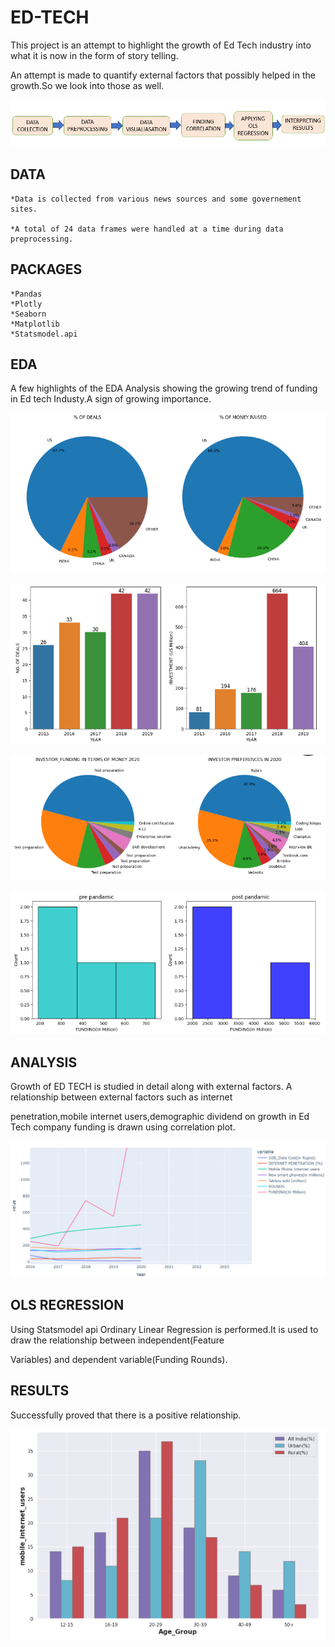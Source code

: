 # ED-TECH

This project is an attempt to highlight the growth of Ed Tech industry into what it is now in the form of story telling.

An attempt is made to quantify external factors that possibly helped in the growth.So we look into those as well.


![PROJECT OVERVIEW](Images/Edtech.PNG)

## DATA

    *Data is collected from various news sources and some governement sites.

    *A total of 24 data frames were handled at a time during data preprocessing.

## PACKAGES
    *Pandas 
    *Plotly
    *Seaborn
    *Matplotlib
    *Statsmodel.api

## EDA

A few highlights of the EDA Analysis showing the growing trend of funding in Ed tech Industy.A sign of growing importance.

![FUNDING UNTIL 2016](<Images/FUNDING TILL 2016.PNG>)

![FUNDING SINCE 2015](<Images/FUNDING POST 2015.PNG>)

![PRE PANDAMIC](<Images/PRE PANDEMIC.PNG>)

![POST PANDAMIC](<Images/POST PANDAMIC-1.PNG>)

## ANALYSIS 

Growth of ED TECH is studied in detail along with external factors. A relationship between external factors such as internet 

penetration,mobile internet users,demographic dividend on growth in Ed Tech company funding is drawn using correlation plot.  

![PLOT DATA](Images/GRAPH.PNG)

## OLS REGRESSION
Using Statsmodel api Ordinary Linear Regression is performed.It is used to draw the relationship between independent(Feature 

Variables) and dependent variable(Funding Rounds).

## RESULTS

Successfully proved that there is a positive relationship.


![FUTURE STATISTICS](<Images/WAY FORWORD.PNG>) 


